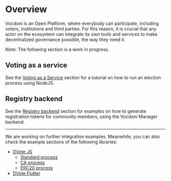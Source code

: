 # Overview

Vocdoni is an Open Platform, where everybody can participate, including voters, institutions and third parties. For this reason, it is crucial that any actor on the ecosystem can integrate its own tools and services to make decentralized governance possible, the way they need it.

Note: The following section is a work in progress.

## Voting as a service

See the [Voting as a Service](/integration/voting-as-a-service) section for a tutorial on how to run an election process using NodeJS.

## Registry backend

See the [Registry backend](/integration-registry-backend) section for examples on how to generate registration tokens for community members, using the Vocdoni Manager backend.

---

We are working on further integration examples. Meanwhile, you can also check the example sections of the following libraries:

- [DVote JS](https://github.com/vocdoni/dvote-js/blob/main/example/index.ts)
    - [Standard process](https://github.com/vocdoni/dvote-js/blob/main/example/standard/index.ts)
    - [CA process](https://github.com/vocdoni/dvote-js/blob/main/example/ca/index.ts)
    - [ERC20 process](https://github.com/vocdoni/dvote-js/blob/main/example/bridge/index.ts)
- [DVote Flutter](https://github.com/vocdoni/dvote-flutter/blob/main/example/lib)
